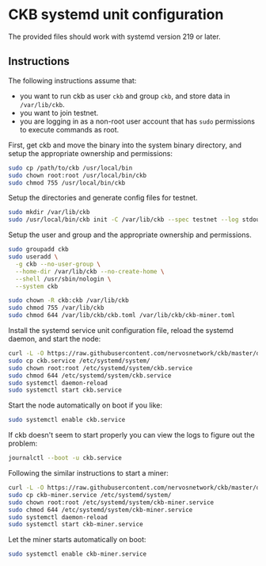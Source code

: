 # CKB systemd unit configuration

The provided files should work with systemd version 219 or later.

## Instructions

The following instructions assume that:

* you want to run ckb as user `ckb` and group `ckb`, and store data in `/var/lib/ckb`.
* you want to join testnet.
* you are logging in as a non-root user account that has `sudo` permissions to execute commands as root.

First, get ckb and move the binary into the system binary directory, and setup the appropriate ownership and permissions:

```bash
sudo cp /path/to/ckb /usr/local/bin
sudo chown root:root /usr/local/bin/ckb
sudo chmod 755 /usr/local/bin/ckb
```

Setup the directories and generate config files for testnet.

```bash
sudo mkdir /var/lib/ckb
sudo /usr/local/bin/ckb init -C /var/lib/ckb --spec testnet --log stdout
```

Setup the user and group and the appropriate ownership and permissions.

```bash
sudo groupadd ckb
sudo useradd \
  -g ckb --no-user-group \
  --home-dir /var/lib/ckb --no-create-home \
  --shell /usr/sbin/nologin \
  --system ckb

sudo chown -R ckb:ckb /var/lib/ckb
sudo chmod 755 /var/lib/ckb
sudo chmod 644 /var/lib/ckb/ckb.toml /var/lib/ckb/ckb-miner.toml
```

Install the systemd service unit configuration file, reload the systemd daemon,
and start the node:

```bash
curl -L -O https://raw.githubusercontent.com/nervosnetwork/ckb/master/devtools/init/linux-systemd/ckb.service
sudo cp ckb.service /etc/systemd/system/
sudo chown root:root /etc/systemd/system/ckb.service
sudo chmod 644 /etc/systemd/system/ckb.service
sudo systemctl daemon-reload
sudo systemctl start ckb.service
```

Start the node automatically on boot if you like:

```bash
sudo systemctl enable ckb.service
```

If ckb doesn't seem to start properly you can view the logs to figure out the problem:

```bash
journalctl --boot -u ckb.service
```

Following the similar instructions to start a miner:

```bash
curl -L -O https://raw.githubusercontent.com/nervosnetwork/ckb/master/devtools/init/linux-systemd/ckb-miner.service
sudo cp ckb-miner.service /etc/systemd/system/
sudo chown root:root /etc/systemd/system/ckb-miner.service
sudo chmod 644 /etc/systemd/system/ckb-miner.service
sudo systemctl daemon-reload
sudo systemctl start ckb-miner.service
```

Let the miner starts automatically on boot:

```bash
sudo systemctl enable ckb-miner.service
```
